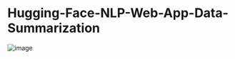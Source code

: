 # Hugging-Face-NLP-Web-App-Data-Summarization


![image](https://user-images.githubusercontent.com/70902291/166099817-231398df-6e79-4c78-9b43-80df97ef5359.png)
